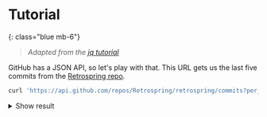 ---
---

# Tutorial

{: class="blue mb-6"}
> _Adapted from the [jq tutorial][jq_tutorial]_

GitHub has a JSON API, so let's play with that.  This URL gets us the last five
commits from the [Retrospring repo][retrospring_repo].

```sh
curl 'https://api.github.com/repos/Retrospring/retrospring/commits?per_page=5'
```

<details markdown="1">
<summary>Show result</summary>

```json
[
  {
    "sha": "b6c42264a6652674deb66e7dd9b95a784fea8e40",
    "node_id": "C_kwDOAk1rYNoAKGI2YzQyMjY0YTY2NTI2NzRkZWI2NmU3ZGQ5Yjk1YTc4NGZlYThlNDA",
    "commit": {
      "author": {
        "name": "Georg Gadinger",
        "email": "nilsding@nilsding.org",
        "date": "2022-07-09T11:40:29Z"
      },
      "committer": {
        "name": "GitHub",
        "email": "noreply@github.com",
        "date": "2022-07-09T11:40:29Z"
      },
      "message": "Merge pull request #507 from Retrospring/depperterbot\n\nDependabot merge branch",
      "tree": {
        "sha": "eea1f8de390ac9f9adadbaecfc367ec5bacff33e",
        "url": "https://api.github.com/repos/Retrospring/retrospring/git/trees/eea1f8de390ac9f9adadbaecfc367ec5bacff33e"
      },
      "url": "https://api.github.com/repos/Retrospring/retrospring/git/commits/b6c42264a6652674deb66e7dd9b95a784fea8e40",
      "comment_count": 0,
      "verification": {
        "verified": true,
        "reason": "valid",
        "signature": "-----BEGIN PGP SIGNATURE-----\n\nwsBcBAABCAAQBQJiyWktCRBK7hj4Ov3rIwAAhYYIAIAOf3QibMAo38jRRSqmFgf0\nTAwJmW01Vkp9dAcQgUvMAwopyN+w4pFt3JgXh4hXIGP7VMeU89KAt4SmQ1WB7PIo\nHpyP0aGLO/FSiFKu/Jp+rXE2yqo02T3nxqu4xctbL+JScXpE/InYokcqfrcqAvAp\n3zk2lgzzP7QIix0mwFv5PN0F2sCjHpucetqXeQl7snLUs/VTf4A96Th/2Ut/aSdE\nP99iY+gbdUI1if1EoRC95z53mDimTIvJXnG8FIUa6eR1bsosdHEP8zxJW2LV/iah\n3p3at32xgzyGCIeqC3ad7Ynv19EFTGqMMk+bl02RJ2TcvW0BjUEiKvI8g8zJfuM=\n=p6EV\n-----END PGP SIGNATURE-----\n",
        "payload": "tree eea1f8de390ac9f9adadbaecfc367ec5bacff33e\nparent 4f1260bc044f731c9b5c038a747d3af0ae5c7241\nparent 3e6eb346c45b66ece3c8c0c32ef2d797d52b1cfd\nauthor Georg Gadinger <nilsding@nilsding.org> 1657366829 +0200\ncommitter GitHub <noreply@github.com> 1657366829 +0200\n\nMerge pull request #507 from Retrospring/depperterbot\n\nDependabot merge branch"
      }
    },
    "url": "https://api.github.com/repos/Retrospring/retrospring/commits/b6c42264a6652674deb66e7dd9b95a784fea8e40",
    "html_url": "https://github.com/Retrospring/retrospring/commit/b6c42264a6652674deb66e7dd9b95a784fea8e40",
    "comments_url": "https://api.github.com/repos/Retrospring/retrospring/commits/b6c42264a6652674deb66e7dd9b95a784fea8e40/comments",
    "author": {
      "login": "nilsding",
[...]
```
{%- comment -%} workaround to make Kate's syntax highlighting happy again
}]
```
{%- endcomment %}

</details>

GitHub returns nicely formatted JSON.  For servers that don't, it can be
helpful to pipe the response through rj to pretty-print it.  The simplest
usage of rj is to not pass any expressions to it at all; rj takes the input
and prints it in a formatted way.

```sh
curl 'https://api.github.com/repos/Retrospring/retrospring/commits?per_page=5' | rj
```

<details markdown="1">
<summary>Show result</summary>

```json
[
  {
    "sha": "b6c42264a6652674deb66e7dd9b95a784fea8e40",
    "node_id": "C_kwDOAk1rYNoAKGI2YzQyMjY0YTY2NTI2NzRkZWI2NmU3ZGQ5Yjk1YTc4NGZlYThlNDA",
    "commit": {
      "author": {
        "name": "Georg Gadinger",
        "email": "nilsding@nilsding.org",
        "date": "2022-07-09T11:40:29Z"
      },
      "committer": {
        "name": "GitHub",
        "email": "noreply@github.com",
        "date": "2022-07-09T11:40:29Z"
      },
      "message": "Merge pull request #507 from Retrospring/depperterbot\n\nDependabot merge branch",
      "tree": {
        "sha": "eea1f8de390ac9f9adadbaecfc367ec5bacff33e",
        "url": "https://api.github.com/repos/Retrospring/retrospring/git/trees/eea1f8de390ac9f9adadbaecfc367ec5bacff33e"
      },
      "url": "https://api.github.com/repos/Retrospring/retrospring/git/commits/b6c42264a6652674deb66e7dd9b95a784fea8e40",
      "comment_count": 0,
      "verification": {
        "verified": true,
        "reason": "valid",
        "signature": "-----BEGIN PGP SIGNATURE-----\n\nwsBcBAABCAAQBQJiyWktCRBK7hj4Ov3rIwAAhYYIAIAOf3QibMAo38jRRSqmFgf0\nTAwJmW01Vkp9dAcQgUvMAwopyN+w4pFt3JgXh4hXIGP7VMeU89KAt4SmQ1WB7PIo\nHpyP0aGLO/FSiFKu/Jp+rXE2yqo02T3nxqu4xctbL+JScXpE/InYokcqfrcqAvAp\n3zk2lgzzP7QIix0mwFv5PN0F2sCjHpucetqXeQl7snLUs/VTf4A96Th/2Ut/aSdE\nP99iY+gbdUI1if1EoRC95z53mDimTIvJXnG8FIUa6eR1bsosdHEP8zxJW2LV/iah\n3p3at32xgzyGCIeqC3ad7Ynv19EFTGqMMk+bl02RJ2TcvW0BjUEiKvI8g8zJfuM=\n=p6EV\n-----END PGP SIGNATURE-----\n",
        "payload": "tree eea1f8de390ac9f9adadbaecfc367ec5bacff33e\nparent 4f1260bc044f731c9b5c038a747d3af0ae5c7241\nparent 3e6eb346c45b66ece3c8c0c32ef2d797d52b1cfd\nauthor Georg Gadinger <nilsding@nilsding.org> 1657366829 +0200\ncommitter GitHub <noreply@github.com> 1657366829 +0200\n\nMerge pull request #507 from Retrospring/depperterbot\n\nDependabot merge branch"
      }
    },
    "url": "https://api.github.com/repos/Retrospring/retrospring/commits/b6c42264a6652674deb66e7dd9b95a784fea8e40",
    "html_url": "https://github.com/Retrospring/retrospring/commit/b6c42264a6652674deb66e7dd9b95a784fea8e40",
    "comments_url": "https://api.github.com/repos/Retrospring/retrospring/commits/b6c42264a6652674deb66e7dd9b95a784fea8e40/comments",
    "author": {
      "login": "nilsding",
[...]
```
{%- comment -%} workaround to make Kate's syntax highlighting happy again
}]
```
{%- endcomment %}

</details>

We can use rj to extract just the first commit.  You can do that in many ways,
for example by using the [`Enumerable#first` method][mruby_enumerable_first],
or in this case using [`Array#[]`][mruby_array_element].

```sh
curl 'https://api.github.com/repos/Retrospring/retrospring/commits?per_page=5' | rj '.first'

# this works too:
curl 'https://api.github.com/repos/Retrospring/retrospring/commits?per_page=5' | rj '[0]'
```

<details markdown="1">
<summary>Show result</summary>

```json
{
  "sha": "b6c42264a6652674deb66e7dd9b95a784fea8e40",
  "node_id": "C_kwDOAk1rYNoAKGI2YzQyMjY0YTY2NTI2NzRkZWI2NmU3ZGQ5Yjk1YTc4NGZlYThlNDA",
  "commit": {
    "author": {
      "name": "Georg Gadinger",
      "email": "nilsding@nilsding.org",
      "date": "2022-07-09T11:40:29Z"
    },
    "committer": {
      "name": "GitHub",
      "email": "noreply@github.com",
      "date": "2022-07-09T11:40:29Z"
    },
    "message": "Merge pull request #507 from Retrospring/depperterbot\n\nDependabot merge branch",
    "tree": {
      "sha": "eea1f8de390ac9f9adadbaecfc367ec5bacff33e",
      "url": "https://api.github.com/repos/Retrospring/retrospring/git/trees/eea1f8de390ac9f9adadbaecfc367ec5bacff33e"
    },
    "url": "https://api.github.com/repos/Retrospring/retrospring/git/commits/b6c42264a6652674deb66e7dd9b95a784fea8e40",
    "comment_count": 0,
    "verification": {
      "verified": true,
      "reason": "valid",
      "signature": "-----BEGIN PGP SIGNATURE-----\n\nwsBcBAABCAAQBQJiyWktCRBK7hj4Ov3rIwAAhYYIAIAOf3QibMAo38jRRSqmFgf0\nTAwJmW01Vkp9dAcQgUvMAwopyN+w4pFt3JgXh4hXIGP7VMeU89KAt4SmQ1WB7PIo\nHpyP0aGLO/FSiFKu/Jp+rXE2yqo02T3nxqu4xctbL+JScXpE/InYokcqfrcqAvAp\n3zk2lgzzP7QIix0mwFv5PN0F2sCjHpucetqXeQl7snLUs/VTf4A96Th/2Ut/aSdE\nP99iY+gbdUI1if1EoRC95z53mDimTIvJXnG8FIUa6eR1bsosdHEP8zxJW2LV/iah\n3p3at32xgzyGCIeqC3ad7Ynv19EFTGqMMk+bl02RJ2TcvW0BjUEiKvI8g8zJfuM=\n=p6EV\n-----END PGP SIGNATURE-----\n",
      "payload": "tree eea1f8de390ac9f9adadbaecfc367ec5bacff33e\nparent 4f1260bc044f731c9b5c038a747d3af0ae5c7241\nparent 3e6eb346c45b66ece3c8c0c32ef2d797d52b1cfd\nauthor Georg Gadinger <nilsding@nilsding.org> 1657366829 +0200\ncommitter GitHub <noreply@github.com> 1657366829 +0200\n\nMerge pull request #507 from Retrospring/depperterbot\n\nDependabot merge branch"
    }
  },
  "url": "https://api.github.com/repos/Retrospring/retrospring/commits/b6c42264a6652674deb66e7dd9b95a784fea8e40",
  "html_url": "https://github.com/Retrospring/retrospring/commit/b6c42264a6652674deb66e7dd9b95a784fea8e40",
  "comments_url": "https://api.github.com/repos/Retrospring/retrospring/commits/b6c42264a6652674deb66e7dd9b95a784fea8e40/comments",
  "author": {
    "login": "nilsding",
    "id": 1809170,
    "node_id": "MDQ6VXNlcjE4MDkxNzA=",
    "avatar_url": "https://avatars.githubusercontent.com/u/1809170?v=4",
    "gravatar_id": "",
    "url": "https://api.github.com/users/nilsding",
    "html_url": "https://github.com/nilsding",
    "followers_url": "https://api.github.com/users/nilsding/followers",
    "following_url": "https://api.github.com/users/nilsding/following{/other_user}",
    "gists_url": "https://api.github.com/users/nilsding/gists{/gist_id}",
    "starred_url": "https://api.github.com/users/nilsding/starred{/owner}{/repo}",
    "subscriptions_url": "https://api.github.com/users/nilsding/subscriptions",
    "organizations_url": "https://api.github.com/users/nilsding/orgs",
    "repos_url": "https://api.github.com/users/nilsding/repos",
    "events_url": "https://api.github.com/users/nilsding/events{/privacy}",
    "received_events_url": "https://api.github.com/users/nilsding/received_events",
    "type": "User",
    "site_admin": false
  },
  "committer": {
    "login": "web-flow",
    "id": 19864447,
    "node_id": "MDQ6VXNlcjE5ODY0NDQ3",
    "avatar_url": "https://avatars.githubusercontent.com/u/19864447?v=4",
    "gravatar_id": "",
    "url": "https://api.github.com/users/web-flow",
    "html_url": "https://github.com/web-flow",
    "followers_url": "https://api.github.com/users/web-flow/followers",
    "following_url": "https://api.github.com/users/web-flow/following{/other_user}",
    "gists_url": "https://api.github.com/users/web-flow/gists{/gist_id}",
    "starred_url": "https://api.github.com/users/web-flow/starred{/owner}{/repo}",
    "subscriptions_url": "https://api.github.com/users/web-flow/subscriptions",
    "organizations_url": "https://api.github.com/users/web-flow/orgs",
    "repos_url": "https://api.github.com/users/web-flow/repos",
    "events_url": "https://api.github.com/users/web-flow/events{/privacy}",
    "received_events_url": "https://api.github.com/users/web-flow/received_events",
    "type": "User",
    "site_admin": false
  },
  "parents": [
    {
      "sha": "4f1260bc044f731c9b5c038a747d3af0ae5c7241",
      "url": "https://api.github.com/repos/Retrospring/retrospring/commits/4f1260bc044f731c9b5c038a747d3af0ae5c7241",
      "html_url": "https://github.com/Retrospring/retrospring/commit/4f1260bc044f731c9b5c038a747d3af0ae5c7241"
    },
    {
      "sha": "3e6eb346c45b66ece3c8c0c32ef2d797d52b1cfd",
      "url": "https://api.github.com/repos/Retrospring/retrospring/commits/3e6eb346c45b66ece3c8c0c32ef2d797d52b1cfd",
      "html_url": "https://github.com/Retrospring/retrospring/commit/3e6eb346c45b66ece3c8c0c32ef2d797d52b1cfd"
    }
  ]
}
```

</details>

For the rest of the examples, I'll leave out the curl command - it's not going
to change.

There's a lot of info we don't care about there, so we'll restrict it down to
the most interesting fields.

```sh
rj '.first' '{ message: item.dig("commit", "message"), name: item.dig("commit", "committer", "name") }'
```

<details markdown="1">
<summary>Show result</summary>

```json
{
  "message": "Merge pull request #507 from Retrospring/depperterbot\n\nDependabot merge branch",
  "name": "GitHub"
}
```

</details>

Chaining expressions in rj is done by passing another expression after one.
In case you don't want to chain another method on the previous result, but
return another one entirely you can do that too.  To access the previous
result you can use the `item` variable.

I also used the used the [`Hash#dig` method][mruby_hash_dig] to lazily access
nested attributes.  However since expressions are just Ruby code you can even
do the following:

```sh
# Here I assigned the contents of the `commit` field to a temporary variable
# which I then use in the resulting hash.  The result is the same as before.
rj '.first' 'commit = item["commit"]; { message: commit["message"], name: commit.dig("committer", "name") }'
```

But I'm not done quite yet, I would like to only get the first line of a
commit message.  This can be achieve by using the
[`String#split` method][mruby_string_split] along with one of the methods we
used earlier to get the first element of an array:

```sh
rj '.first' '{ message: item.dig("commit", "message").split("\n").first, name: item.dig("commit", "committer", "name") }'
```

<details markdown="1">
<summary>Show result</summary>

```json
{
  "message": "Merge pull request #507 from Retrospring/depperterbot",
  "name": "GitHub"
}
```

</details>

That's more like it.  Let's apply that to all our commits:

```sh
rj '.map { |x| { message: x.dig("commit", "message").split("\n").first, name: x.dig("commit", "committer", "name") } }'
```

<details markdown="1">
<summary>Show result</summary>

```json
[
  {
    "message": "Merge pull request #507 from Retrospring/depperterbot",
    "name": "GitHub"
  },
  {
    "message": "Bump bootstrap_form from 5.0.0 to 5.1.0",
    "name": "Andreas Nedbal"
  },
  {
    "message": "remove fix_* tasks as we ensured we won't need them anymore a long time ago",
    "name": "Georg Gadinger"
  },
  {
    "message": "Remove unneeded Rake tasks",
    "name": "Georg Gadinger"
  },
  {
    "message": "Bump actions/setup-node from 1 to 3",
    "name": "Georg Gadinger"
  }
]
```

</details>

The [`Enumerable#map` method][mruby_enumerable_collect] (which is also
accessible as `Enumerable#collect`) applies the value returned of the block
passed to it.  A Ruby block is essentially an anonymous function that does
something based on the parameters given (in the example above I named the
parameter `x`) and returns a new value.  `.map` calls this function on each
element of the array (or object!) and returns a new array with the resulting
values.

Next, let's try getting the URLs of the parent commits out of the API results
as well.  In each commit, the GitHub API includes information about "parent"
commits.  There can be one or many.

```json
"parents": [
  {
    "sha": "4f1260bc044f731c9b5c038a747d3af0ae5c7241",
    "url": "https://api.github.com/repos/Retrospring/retrospring/commits/4f1260bc044f731c9b5c038a747d3af0ae5c7241",
    "html_url": "https://github.com/Retrospring/retrospring/commit/4f1260bc044f731c9b5c038a747d3af0ae5c7241"
  },
  {
    "sha": "3e6eb346c45b66ece3c8c0c32ef2d797d52b1cfd",
    "url": "https://api.github.com/repos/Retrospring/retrospring/commits/3e6eb346c45b66ece3c8c0c32ef2d797d52b1cfd",
    "html_url": "https://github.com/Retrospring/retrospring/commit/3e6eb346c45b66ece3c8c0c32ef2d797d52b1cfd"
  }
]
```

We want to pull out all of the `"html_url"` fields inside that array of parent
commits and make a simple list of strings to go along with the `"message"` and
`"author"` fields we already have.

```sh
rj '.map { |x| { message: x.dig("commit", "message").split("\n").first, name: x.dig("commit", "committer", "name"), parents: x["parents"].map { |parent| parent["html_url"] } } }'
```

<details markdown="1">
<summary>Show result</summary>

```json
[
  {
    "message": "Merge pull request #507 from Retrospring/depperterbot",
    "name": "GitHub",
    "parents": [
      "https://github.com/Retrospring/retrospring/commit/4f1260bc044f731c9b5c038a747d3af0ae5c7241",
      "https://github.com/Retrospring/retrospring/commit/3e6eb346c45b66ece3c8c0c32ef2d797d52b1cfd"
    ]
  },
  {
    "message": "Bump bootstrap_form from 5.0.0 to 5.1.0",
    "name": "Andreas Nedbal",
    "parents": [
      "https://github.com/Retrospring/retrospring/commit/84d77704b11a19c17b370808f9ccab8ac384b4e2"
    ]
  },
  {
    "message": "remove fix_* tasks as we ensured we won't need them anymore a long time ago",
    "name": "Georg Gadinger",
    "parents": [
      "https://github.com/Retrospring/retrospring/commit/31e9d7ac8059fbf7148ee49da1282ca6a93a536a"
    ]
  },
  {
    "message": "Remove unneeded Rake tasks",
    "name": "Georg Gadinger",
    "parents": [
      "https://github.com/Retrospring/retrospring/commit/5155b6dee761ba538e8f8c2b07773abc672dbaa2"
    ]
  },
  {
    "message": "Bump actions/setup-node from 1 to 3",
    "name": "Georg Gadinger",
    "parents": [
      "https://github.com/Retrospring/retrospring/commit/18386e88ed7379af9fbc0260b7304491a61d5ae8"
    ]
  }
]
```

</details>

Here we're making a new object as before, but this time the `parents` field is
being set to `x["parents"].map { |parent| parent["html_url"] }`, which
collects all of the parent commit URLs defined in the parents object.

Finally, we can tell rj to output our transformed object as a Ruby hash by
setting `-o ruby`.

```sh
rj -o ruby '.map { |x| { message: x.dig("commit", "message").split("\n").first, name: x.dig("commit", "committer", "name"), parents: x["parents"].map { |parent| parent["html_url"] } } }'
```

<details markdown="1">
<summary>Show result</summary>

```ruby
[
  {
    :message => "Merge pull request #507 from Retrospring/depperterbot",
    :name => "GitHub",
    :parents => [
      "https://github.com/Retrospring/retrospring/commit/4f1260bc044f731c9b5c038a747d3af0ae5c7241",
      "https://github.com/Retrospring/retrospring/commit/3e6eb346c45b66ece3c8c0c32ef2d797d52b1cfd",
    ],
  },
  {
    :message => "Bump bootstrap_form from 5.0.0 to 5.1.0",
    :name => "Andreas Nedbal",
    :parents => [
      "https://github.com/Retrospring/retrospring/commit/84d77704b11a19c17b370808f9ccab8ac384b4e2",
    ],
  },
  {
    :message => "remove fix_* tasks as we ensured we won't need them anymore a long time ago",
    :name => "Georg Gadinger",
    :parents => [
      "https://github.com/Retrospring/retrospring/commit/31e9d7ac8059fbf7148ee49da1282ca6a93a536a",
    ],
  },
  {
    :message => "Remove unneeded Rake tasks",
    :name => "Georg Gadinger",
    :parents => [
      "https://github.com/Retrospring/retrospring/commit/5155b6dee761ba538e8f8c2b07773abc672dbaa2",
    ],
  },
  {
    :message => "Bump actions/setup-node from 1 to 3",
    :name => "Georg Gadinger",
    :parents => [
      "https://github.com/Retrospring/retrospring/commit/18386e88ed7379af9fbc0260b7304491a61d5ae8",
    ],
  },
]
```

</details>



[retrospring_repo]: https://github.com/Retrospring/retrospring
[jq_tutorial]: https://stedolan.github.io/jq/tutorial/
[mruby_enumerable_first]: https://mruby.org/docs/api/Enumerable.html#first-instance_method
[mruby_array_element]: https://mruby.org/docs/api/Array.html#[]-instance_method
[mruby_hash_dig]: https://mruby.org/docs/api/Hash.html#dig-instance_method
[mruby_string_split]: https://mruby.org/docs/api/String.html#split-instance_method
[mruby_enumerable_collect]: https://mruby.org/docs/api/Enumerable.html#collect-instance_method
